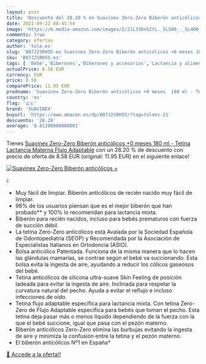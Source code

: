 ```yaml
---
layout: post
title: 'Descuento del 28.20 % en Suavinex Zero-Zero Biberón anticólicos +'
date: 2021-09-22 08:45:54
image: 'https://m.media-amazon.com/images/I/21L338nS2tL._SL500_._SL400_.jpg'
comments: true
category: ofertas
author: 'tole.es'
slug: 'B07J2SRH55-es Suavinex Zero-Zero Biberón anticólicos +0 meses 180 ml -...'
sku: 'B07J2SRH55-es'
tags: [ 'Bebé','Biberones','Biberones y accesorios','Lactancia y alimentación','biberón','lactancia','suavinex', ]
actualPrice: 8.58 EUR
currency: EUR
price: 8.58
comparePrice: 11.95 EUR
prodname: 'Suavinex Zero-Zero Biberón anticólicos +0 meses  180 ml - Tetina Lactancia Materna  Flujo Adaptable'
country: 'es'
flag: '🇪🇸'
brand: 'SUAVINEX'
buyurl: 'https://www.amazon.es/dp/B07J2SRH55/?tag=tolees-21'
descuento: '28.20'
average: '8.81200000000001'
---
```


Tienes [Suavinex Zero-Zero Biberón anticólicos +0 meses  180 ml - Tetina Lactancia Materna  Flujo Adaptable](https://www.amazon.es/dp/B07J2SRH55/?tag=tolees-21) con un 28.20 % de descuento con precio de oferta de 8.58 EUR (original: 11.95 EUR) en el siguiente enlace!

[![Suavinex Zero-Zero Biberón anticólicos +](https://m.media-amazon.com/images/I/21L338nS2tL._SL500_._SL400_.jpg)](https://www.amazon.es/dp/B07J2SRH55/?tag=tolees-21)

ℹ️:

- Muy fácil de limpiar. Biberón anticólicos de recién nacido muy fácil de limpiar.
- 96% de los usuarios piensan que es el mejor biberón que han probado** y 100% lo recomiendan para lactancia mixta.
- Biberón para recién nacidos, incluso para bebés prematuros con fuerza de succión débil.
- La tetina Zero-Zero anticólicos está Avalada por la Sociedad Española de Odontopediatría (SEOP) y Recomendada por la Asociación de Especialistas Italianos en Ortodoncia (ASIO).
- Bolsa anticólico Patentada. Funciona de la misma manera que lo hacen las glándulas mamarias, se contrae según el bebé va succionando. Esta bolsa evita la ingesta de aire, ayudando a reducir los cólicos gaseosos del bebé.
- Tetina anticólicos de silicona ultra-suave Skin Feeling de posición ladeada para evitar la ingesta de aire. Inclinada para respetar la curvatura natural del pecho. Ayuda a evitar el reflujo e incluso infecciones de oído.
- Tetina flujo adaptable específica para lactancia mixta. Con tetina Zero-Zero de Flujo Adaptable específica para bebés que toman el pecho. Esta tetina deja pasar más o menos líquido dependiendo de la fuerza con la que el bebé succione, igual que pasa con el pezón materno.
- Biberón anticólicos Zero-Zero elimina las burbujas evitando la ingesta de aire y minimiza la confusión entre la tetina y el pezón materno.
- El biberón anticólicos Nº1 en España*

[🛒 Accede a la oferta!!](https://www.amazon.es/dp/B07J2SRH55/?tag=tolees-21)
